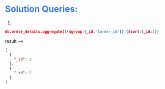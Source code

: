 <h1 style="color:#397ce7">Solution Queries:</h1>

1.

```json
db.order_details.aggregate([{$group:{_id:"$order_id"}},{$sort:{_id:1}}])


```

result ==>

```json
[
  {
    "_id": 1
  },
  {
    "_id": 2
  }
]
```
